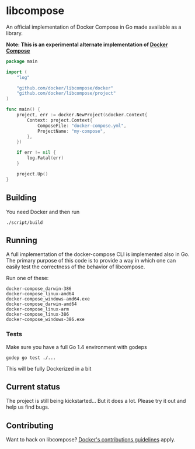 # libcompose

An official implementation of Docker Compose in Go made available as a library.

**Note: This is an experimental alternate implementation of [Docker Compose](https://github.com/docker/compose)**

```go
package main

import (
	"log"

	"github.com/docker/libcompose/docker"
	"github.com/docker/libcompose/project"
)

func main() {
	project, err := docker.NewProject(&docker.Context{
		Context: project.Context{
			ComposeFile: "docker-compose.yml",
			ProjectName: "my-compose",
		},
	})

	if err != nil {
		log.Fatal(err)
	}

	project.Up()
}
```

## Building

You need Docker and then run

    ./script/build


## Running

A full implementation of the docker-compose CLI is implemented also in Go.  The primary purpose of this code is to provide a way in which one can easily test the correctness of the behavior of libcompose.

Run one of these:

```
docker-compose_darwin-386
docker-compose_linux-amd64
docker-compose_windows-amd64.exe
docker-compose_darwin-amd64
docker-compose_linux-arm
docker-compose_linux-386
docker-compose_windows-386.exe
```

### Tests

Make sure you have a full Go 1.4 environment with godeps

    godep go test ./...

This will be fully Dockerized in a bit

## Current status

The project is still being kickstarted... But it does a lot.  Please try it out and help us find bugs.

## Contributing

Want to hack on libcompose? [Docker's contributions guidelines](https://github.com/docker/docker/blob/master/CONTRIBUTING.md) apply.